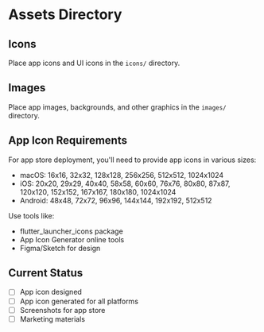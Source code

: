 # Assets Directory

## Icons
Place app icons and UI icons in the `icons/` directory.

## Images  
Place app images, backgrounds, and other graphics in the `images/` directory.

## App Icon Requirements
For app store deployment, you'll need to provide app icons in various sizes:
- macOS: 16x16, 32x32, 128x128, 256x256, 512x512, 1024x1024
- iOS: 20x20, 29x29, 40x40, 58x58, 60x60, 76x76, 80x80, 87x87, 120x120, 152x152, 167x167, 180x180, 1024x1024
- Android: 48x48, 72x72, 96x96, 144x144, 192x192, 512x512

Use tools like:
- flutter_launcher_icons package
- App Icon Generator online tools
- Figma/Sketch for design

## Current Status
- [ ] App icon designed
- [ ] App icon generated for all platforms
- [ ] Screenshots for app store
- [ ] Marketing materials